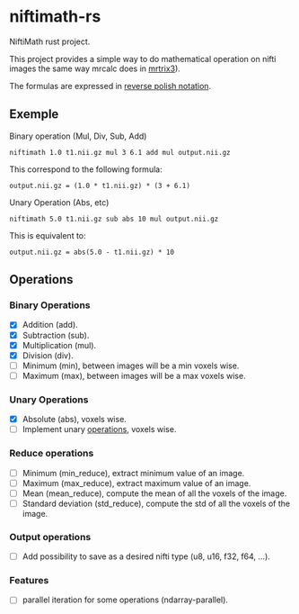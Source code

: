 # niftimath-rs

NiftiMath rust project.

This project provides a simple way to do mathematical operation on nifti images the 
same way mrcalc does in [mrtrix3](https://github.com/MRtrix3/mrtrix3)).

The formulas are expressed in [reverse polish notation](https://en.wikipedia.org/wiki/Reverse_Polish_notation).

## Exemple
Binary operation (Mul, Div, Sub, Add)
```
niftimath 1.0 t1.nii.gz mul 3 6.1 add mul output.nii.gz
```
This correspond to the following formula:
```
output.nii.gz = (1.0 * t1.nii.gz) * (3 + 6.1)
```

Unary Operation (Abs, etc)
``` 
niftimath 5.0 t1.nii.gz sub abs 10 mul output.nii.gz
```
This is equivalent to:
```
output.nii.gz = abs(5.0 - t1.nii.gz) * 10
```

## Operations

### Binary Operations
- [X] Addition (add).
- [X] Subtraction (sub).
- [X] Multiplication (mul).
- [X] Division (div).
- [ ] Minimum (min), between images will be a min voxels wise.
- [ ] Maximum (max), between images will be a max voxels wise.

### Unary Operations
- [X] Absolute (abs), voxels wise.
- [ ] Implement unary [operations](https://doc.rust-lang.org/std/primitive.f64.html), voxels wise.

### Reduce operations
- [ ] Minimum (min_reduce), extract minimum value of an image.
- [ ] Maximum (max_reduce), extract maximum value of an image.
- [ ] Mean (mean_reduce), compute the mean of all the voxels of the image.
- [ ] Standard deviation (std_reduce), compute the std of all the voxels of the image.

### Output operations
- [ ] Add possibility to save as a desired nifti type (u8, u16, f32, f64, ...).

### Features
- [ ] parallel iteration for some operations (ndarray-parallel).
